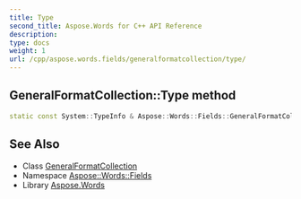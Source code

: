 ```yaml
---
title: Type
second_title: Aspose.Words for C++ API Reference
description: 
type: docs
weight: 1
url: /cpp/aspose.words.fields/generalformatcollection/type/
---
```

## GeneralFormatCollection::Type method




```cpp
static const System::TypeInfo & Aspose::Words::Fields::GeneralFormatCollection::Type()
```

## See Also

* Class [GeneralFormatCollection](../)
* Namespace [Aspose::Words::Fields](../../)
* Library [Aspose.Words](../../../)
